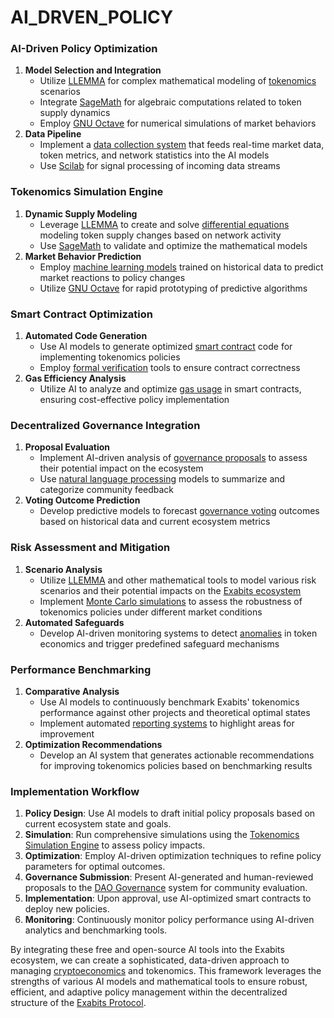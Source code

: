 # AI\_DRVEN\_POLICY

### AI-Driven Policy Optimization

1. **Model Selection and Integration**
   * Utilize [LLEMMA](../../../literary_products/joes_notes/LLEMMA.md) for complex mathematical modeling of [tokenomics](../../../literary_products/joes_notes/TOKENOMICS.md) scenarios
   * Integrate [SageMath](../../../literary_products/joes_notes/SAGEMATH.md) for algebraic computations related to token supply dynamics
   * Employ [GNU Octave](../../../literary_products/joes_notes/GNU_OCTAVE.md) for numerical simulations of market behaviors
2. **Data Pipeline**
   * Implement a [data collection system](../../../literary_products/joes_notes/DATA_COLLECTION.md) that feeds real-time market data, token metrics, and network statistics into the AI models
   * Use [Scilab](../../../literary_products/joes_notes/SCILAB.md) for signal processing of incoming data streams

### Tokenomics Simulation Engine

1. **Dynamic Supply Modeling**
   * Leverage [LLEMMA](../../../literary_products/joes_notes/LLEMMA.md) to create and solve [differential equations](../../../literary_products/joes_notes/DIFFERENTIAL_EQUATIONS.md) modeling token supply changes based on network activity
   * Use [SageMath](../../../literary_products/joes_notes/SAGEMATH.md) to validate and optimize the mathematical models
2. **Market Behavior Prediction**
   * Employ [machine learning models](../MISC/MACHINE_LEARNING.md) trained on historical data to predict market reactions to policy changes
   * Utilize [GNU Octave](../../../literary_products/joes_notes/GNU_OCTAVE.md) for rapid prototyping of predictive algorithms

### Smart Contract Optimization

1. **Automated Code Generation**
   * Use AI models to generate optimized [smart contract](../MISC/SMART_CONTRACTS.md) code for implementing tokenomics policies
   * Employ [formal verification](../../../literary_products/joes_notes/FORMAL_VERIFICATION.md) tools to ensure contract correctness
2. **Gas Efficiency Analysis**
   * Utilize AI to analyze and optimize [gas usage](../../../literary_products/joes_notes/GAS_EFFICIENCY.md) in smart contracts, ensuring cost-effective policy implementation

### Decentralized Governance Integration

1. **Proposal Evaluation**
   * Implement AI-driven analysis of [governance proposals](../../../literary_products/joes_notes/GOVERNANCE_PROPOSALS.md) to assess their potential impact on the ecosystem
   * Use [natural language processing](../../../literary_products/joes_notes/NLP.md) models to summarize and categorize community feedback
2. **Voting Outcome Prediction**
   * Develop predictive models to forecast [governance voting](../../../literary_products/joes_notes/GOVERNANCE_VOTING.md) outcomes based on historical data and current ecosystem metrics

### Risk Assessment and Mitigation

1. **Scenario Analysis**
   * Utilize [LLEMMA](../../../literary_products/joes_notes/LLEMMA.md) and other mathematical tools to model various risk scenarios and their potential impacts on the [Exabits ecosystem](../MISC/DECENTRALIZATION.md)
   * Implement [Monte Carlo simulations](../../../literary_products/joes_notes/MONTE_CARLO.md) to assess the robustness of tokenomics policies under different market conditions
2. **Automated Safeguards**
   * Develop AI-driven monitoring systems to detect [anomalies](../../../literary_products/joes_notes/ANOMALY_DETECTION.md) in token economics and trigger predefined safeguard mechanisms

### Performance Benchmarking

1. **Comparative Analysis**
   * Use AI models to continuously benchmark Exabits' tokenomics performance against other projects and theoretical optimal states
   * Implement automated [reporting systems](../../../literary_products/joes_notes/REPORTING_SYSTEMS.md) to highlight areas for improvement
2. **Optimization Recommendations**
   * Develop an AI system that generates actionable recommendations for improving tokenomics policies based on benchmarking results

### Implementation Workflow

1. **Policy Design**: Use AI models to draft initial policy proposals based on current ecosystem state and goals.
2. **Simulation**: Run comprehensive simulations using the [Tokenomics Simulation Engine](../../../literary_products/joes_notes/TOKENOMICS_SIMULATION.md) to assess policy impacts.
3. **Optimization**: Employ AI-driven optimization techniques to refine policy parameters for optimal outcomes.
4. **Governance Submission**: Present AI-generated and human-reviewed proposals to the [DAO Governance](../../../literary_products/joes_notes/DAO_GOVERNANCE.md) system for community evaluation.
5. **Implementation**: Upon approval, use AI-optimized smart contracts to deploy new policies.
6. **Monitoring**: Continuously monitor policy performance using AI-driven analytics and benchmarking tools.

By integrating these free and open-source AI tools into the Exabits ecosystem, we can create a sophisticated, data-driven approach to managing [cryptoeconomics](../../../literary_products/joes_notes/misc/community_service.md) and tokenomics. This framework leverages the strengths of various AI models and mathematical tools to ensure robust, efficient, and adaptive policy management within the decentralized structure of the [Exabits Protocol](../../../literary_products/joes_notes/EXABITS_PROTOCOL.md).
